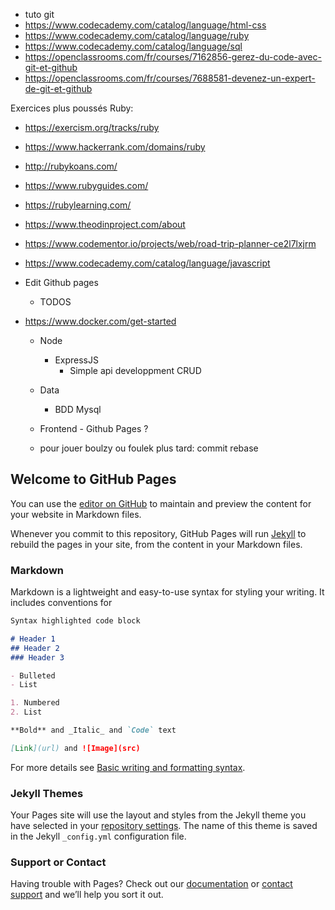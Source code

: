 - tuto git
- https://www.codecademy.com/catalog/language/html-css
- https://www.codecademy.com/catalog/language/ruby
- https://www.codecademy.com/catalog/language/sql
- https://openclassrooms.com/fr/courses/7162856-gerez-du-code-avec-git-et-github
- https://openclassrooms.com/fr/courses/7688581-devenez-un-expert-de-git-et-github

Exercices plus poussés Ruby:
  - https://exercism.org/tracks/ruby
  - https://www.hackerrank.com/domains/ruby
  - http://rubykoans.com/
  - https://www.rubyguides.com/
  - https://rubylearning.com/

- https://www.theodinproject.com/about
- https://www.codementor.io/projects/web/road-trip-planner-ce2l7lxjrm

- https://www.codecademy.com/catalog/language/javascript
- Edit Github pages
  - TODOS
- https://www.docker.com/get-started
  - Node
    - ExpressJS
      - Simple api developpment CRUD
  - Data
    - BDD Mysql 
  - Frontend - Github Pages ?        
 
  - pour jouer boulzy ou foulek plus tard: commit rebase 


## Welcome to GitHub Pages

You can use the [editor on GitHub](https://github.com/fabuliqiao/fabuliqiao.github.io/edit/main/README.md) to maintain and preview the content for your website in Markdown files.

Whenever you commit to this repository, GitHub Pages will run [Jekyll](https://jekyllrb.com/) to rebuild the pages in your site, from the content in your Markdown files.

### Markdown

Markdown is a lightweight and easy-to-use syntax for styling your writing. It includes conventions for

```markdown
Syntax highlighted code block

# Header 1
## Header 2
### Header 3

- Bulleted
- List

1. Numbered
2. List

**Bold** and _Italic_ and `Code` text

[Link](url) and ![Image](src)
```

For more details see [Basic writing and formatting syntax](https://docs.github.com/en/github/writing-on-github/getting-started-with-writing-and-formatting-on-github/basic-writing-and-formatting-syntax).

### Jekyll Themes

Your Pages site will use the layout and styles from the Jekyll theme you have selected in your [repository settings](https://github.com/fabuliqiao/fabuliqiao.github.io/settings/pages). The name of this theme is saved in the Jekyll `_config.yml` configuration file.

### Support or Contact

Having trouble with Pages? Check out our [documentation](https://docs.github.com/categories/github-pages-basics/) or [contact support](https://support.github.com/contact) and we’ll help you sort it out.
